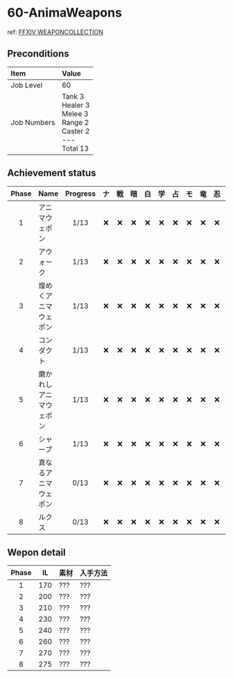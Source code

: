 # 60-AnimaWeapons

ref: [FFXIV WEAPONCOLLECTION](https://weapon.ffxivcollection.com/where/aw/)

## Preconditions

| Item | Value |
| :--- | :--- |
| Job Level | 60 |
| Job Numbers | Tank 3<br />Healer 3<br />Melee 3<br />Range 2<br />Caster 2<br />---<br />Total 13 |

## Achievement status

| Phase | Name | Progress | ナ | 戦 | 暗 | 白 | 学 | 占 | モ | 竜 | 忍 | 詩 | 機 | 黒 | 召 |
| :---: | :--- | :---: | :---: | :---: | :---: | :---: | :---: | :---: | :---: | :---: | :---: | :---: | :---: | :---: | :---: |
| 1 | アニマウェポン | 1/13 | :x: | :x: | :x: | :x: | :x: | :x: | :x: | :x: | :x: | :x: | :x: | :o: | :x: |
| 2 | アウォーク | 1/13 | :x: | :x: | :x: | :x: | :x: | :x: | :x: | :x: | :x: | :x: | :x: | :o: | :x: |
| 3 | 煌めくアニマウェポン | 1/13 | :x: | :x: | :x: | :x: | :x: | :x: | :x: | :x: | :x: | :x: | :x: | :o: | :x: |
| 4 | コンダクト | 1/13 | :x: | :x: | :x: | :x: | :x: | :x: | :x: | :x: | :x: | :x: | :x: | :o: | :x: |
| 5 | 磨かれしアニマウェポン | 1/13 | :x: | :x: | :x: | :x: | :x: | :x: | :x: | :x: | :x: | :x: | :x: | :o: | :x: |
| 6 | シャープ | 1/13 | :x: | :x: | :x: | :x: | :x: | :x: | :x: | :x: | :x: | :x: | :x: | :o: | :x: |
| 7 | 真なるアニマウェポン | 0/13 | :x: | :x: | :x: | :x: | :x: | :x: | :x: | :x: | :x: | :x: | :x: | :x: | :x: |
| 8 | ルクス | 0/13 | :x: | :x: | :x: | :x: | :x: | :x: | :x: | :x: | :x: | :x: | :x: | :x: | :x: |

## Wepon detail

| Phase | IL | 素材 | 入手方法 |
| :---: | :---: | :--- | :--- |
| 1 | 170 | ??? | ??? | 
| 2 | 200 | ??? | ??? | 
| 3 | 210 | ??? | ??? | 
| 4 | 230 | ??? | ??? | 
| 5 | 240 | ??? | ??? | 
| 6 | 260 | ??? | ??? | 
| 7 | 270 | ??? | ??? | 
| 8 | 275 | ??? | ??? | 
